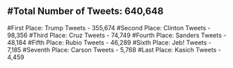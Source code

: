 #Total Number of Tweets: 640,648 
---
#First Place: Trump Tweets - 355,674
#Second Place: Clinton Tweets - 98,356
#Third Place: Cruz Tweets - 74,749
#Fourth Place: Sanders Tweets - 48,184
#Fifth Place: Rubio Tweets - 46,289
#Sixth Place: Jeb! Tweets - 7,185
#Seventh Place: Carson Tweets - 5,768
#Last Place: Kasich Tweets - 4,459
